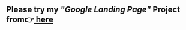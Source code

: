 <h2>Please try my <em>"Google Landing Page"</em> Project from👉<a href="https://mnrgdkl.github.io/Google-Landing-Page/" target="blank" rel="noopener noreferrer"> here</a> </h2>
